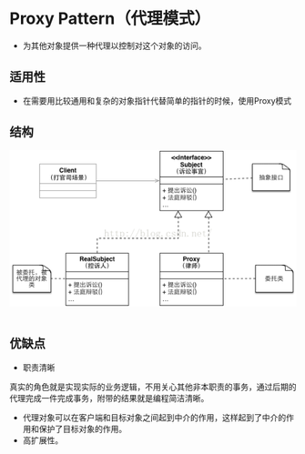 # Proxy Pattern（代理模式）

* 为其他对象提供一种代理以控制对这个对象的访问。

## 适用性

* 在需要用比较通用和复杂的对象指针代替简单的指针的时候，使用Proxy模式

## 结构

![proxy](proxy.png)
 
## 优缺点

* 职责清晰

真实的角色就是实现实际的业务逻辑，不用关心其他非本职责的事务，通过后期的代理完成一件完成事务，附带的结果就是编程简洁清晰。
* 代理对象可以在客户端和目标对象之间起到中介的作用，这样起到了中介的作用和保护了目标对象的作用。
* 高扩展性。
